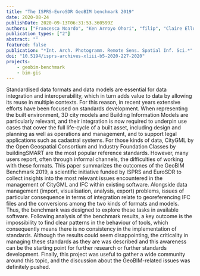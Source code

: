 ```yaml
---
title: "The ISPRS-EuroSDR GeoBIM benchmark 2019"
date: 2020-08-24
publishDate: 2020-09-13T06:31:53.360599Z
authors: ["Francesca Noardo", "Ken Arroyo Ohori", "filip", "Claire Ellul", "Lars Harrie", "Thomas Krijnen", "Margarita Kokla", "Jantien Stoter"]
publication_types: ["2"]
abstract: ""
featured: false
publication: "*Int. Arch. Photogramm. Remote Sens. Spatial Inf. Sci.*"
doi: "10.5194/isprs-archives-xliii-b5-2020-227-2020"
projects:
    - geobim-benchmark
    - bim-gis
---
```


Standardised data formats and data models are essential for data integration and interoperability, which in turn adds value to data by allowing its reuse in multiple contexts. For this reason, in recent years extensive efforts have been focused on standards development. When representing the built environment, 3D city models and Building Information Models are particularly relevant, and their integration is now required to underpin use cases that cover the full life-cycle of a built asset, including design and planning as well as operations and management, and to support legal applications such as cadastral systems. For those kinds of data, CityGML by the Open Geospatial Consortium and Industry Foundation Classes by buildingSMART are the most popular reference standards. However, many users report, often through informal channels, the difficulties of working with these formats. This paper summarizes the outcomes of the GeoBIM Benchmark 2019, a scientific initiative funded by ISPRS and EuroSDR to collect insights into the most relevant issues encountered in the management of CityGML and IFC within existing software. Alongside data management (import, visualisation, analysis, export) problems, issues of particular consequence in terms of integration relate to georeferencing IFC files and the conversions among the two kinds of formats and models. Thus, the benchmark was designed to explore these tasks in available software. Following analysis of the benchmark results, a key outcome is the impossibility to find clear patterns in the behaviour of tools, which consequently means there is no consistency in the implementation of standards. Although the results could seem disappointing, the criticality in managing these standards as they are was described and this awareness can be the starting point for further research or further standards development. Finally, this project was useful to gather a wide community around this topic, and the discussion about the GeoBIM-related issues was definitely pushed.
